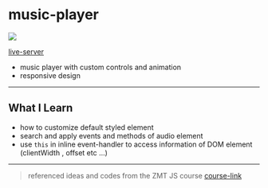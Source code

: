 # music-player
<img src='music-player.gif'>

[live-server](https://ehdgodgka.github.io/js20-music-player)


- music player with custom controls and animation
- responsive design
---
## What I Learn
- how to customize default styled element
- search and apply events and methods of audio element
- use `this` in inline event-handler to access information of DOM element (clientWidth , offset etc ...)
---
> referenced ideas and codes from the ZMT JS course
[course-link](https://academy.zerotomastery.io/p/javascript-projects)